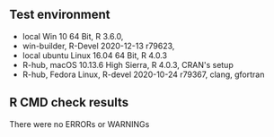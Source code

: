 ## Test environment
* local Win 10 64 Bit,  R 3.6.0, 
* win-builder, R-Devel 2020-12-13 r79623, 
* local ubuntu Linux 16.04 64 Bit, R 4.0.3
* R-hub, macOS 10.13.6 High Sierra, R 4.0.3, CRAN's setup
* R-hub, Fedora Linux, R-devel 2020-10-24 r79367, clang, gfortran

## R CMD check results
There were no ERRORs or WARNINGs
